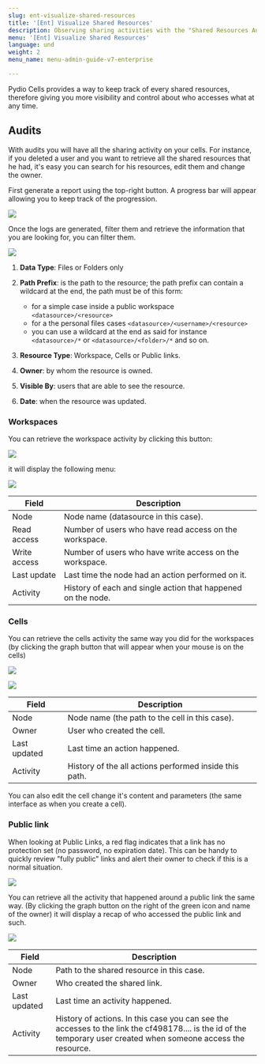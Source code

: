 ```yaml
---
slug: ent-visualize-shared-resources
title: '[Ent] Visualize Shared Resources'
description: Observing sharing activities with the "Shared Resources Audit" tool of Pydio Cells.
menu: '[Ent] Visualize Shared Resources'
language: und
weight: 2
menu_name: menu-admin-guide-v7-enterprise

---
```

Pydio Cells provides a way to keep track of every shared resources, therefore giving you more visibility and control about who accesses what at any time.

## Audits

With audits you will have all the sharing activity on your cells.
For instance, if you deleted a user and you want to retrieve all the shared resources that he had, it's easy you can search for his resources, edit them and change the owner.

First generate a report using the top-right button. A progress bar will appear allowing you to keep track of the progression.

![](../../images/5_securing_your_data/auditing_accesses/generate_audit.png)

Once the logs are generated, filter them and retrieve the information that you are looking for, you can filter them.

![](../../images/5_securing_your_data/auditing_accesses/audit_report.png)

1. **Data Type**: Files or Folders only

2. **Path Prefix**: is the path to the resource; the path prefix can contain a wildcard at the end, the path must be of this form:
   - for a simple case inside a public workspace `<datasource>/<resource>`
   - for a the personal files cases `<datasource>/<username>/<resource>`
   - you can use a wildcard at the end as said for instance `<datasource>/*` or `<datasource>/<folder>/*` and so on.

3. **Resource Type**: Workspace, Cells or Public links.

4. **Owner**: by whom the resource is owned.

5. **Visible By**: users that are able to see the resource.

6. **Date**: when the resource was updated.

### Workspaces

You can retrieve the workspace activity by clicking this button:

![](../../images/5_securing_your_data/auditing_accesses/workspace_activity_button.png)

it will display the following menu:

![](../../images/5_securing_your_data/auditing_accesses/workspace_audit.png)

| Field        | Description                                                  |
| ------------ | ------------------------------------------------------------ |
| Node         | Node name (datasource in this case).                         |
| Read access  | Number of users who have read access on the workspace.       |
| Write access | Number of users who have write access on the workspace.      |
| Last update  | Last time the node had an action performed on it.            |
| Activity     | History of each and single action that happened on the node. |

### Cells

You can retrieve the cells activity the same way you did for the workspaces (by clicking the graph button that will appear when your mouse is on the cells)

![](../../images/5_securing_your_data/auditing_accesses/cells_audit_options.png)

![](../../images/5_securing_your_data/auditing_accesses/cells_audit.png)

| Field        | Description                                            |
| ------------ | ------------------------------------------------------ |
| Node         | Node name (the path to the cell in this case).         |
| Owner        | User who created the cell.                             |
| Last updated | Last time an action happened.                          |
| Activity     | History of the all actions performed inside this path. |

You can also edit the cell change it's content and parameters (the same interface as when you create a cell).

### Public link

When looking at Public Links, a red flag indicates that a link has no protection set (no password, no expiration date). This can be handy to quickly review "fully public" links and alert their owner to check if this is a normal situation.

![](../../images/5_securing_your_data/auditing_accesses/unprotected-public-link.png)

You can retrieve all the activity that happened around a public link the same way.
(By clicking the graph button on the right of the green icon and name of the owner)
it will display a recap of who accessed the public link and such.

![](../../images/5_securing_your_data/auditing_accesses/public_link_audit.png)

| Field        | Description                                                                                                                                                      |
| ------------ | ---------------------------------------------------------------------------------------------------------------------------------------------------------------- |
| Node         | Path to the shared resource in this case.                                                                                                                        |
| Owner        | Who created the shared link.                                                                                                                                     |
| Last updated | Last time an activity happened.                                                                                                                                  |
| Activity     | History of actions. In this case you can see the accesses to the link the cf498178.... is the id of the temporary user created when someone access the resource. |
